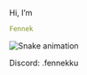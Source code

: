 Hi, I’m 

```yaml
Fennek
```
![Snake animation](https://github.com/fennekdev/fennekdev/blob/output/github-contribution-grid-snake.svg)


Discord: .fennekku


<!---
fennekdev/fennekdev is a ✨ special ✨ repository because its `README.md` (this file) appears on your GitHub profile.
You can click the Preview link to take a look at your changes.
--->
